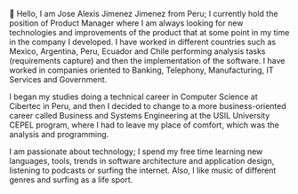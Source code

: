 
👋 Hello, I am Jose Alexis Jimenez Jimenez from Peru; I currently hold the position of Product Manager where I am always looking for new technologies and improvements of the product that at some point in my time in the company I developed.  I have worked in different countries such as Mexico, Argentina, Peru, Ecuador and Chile performing analysis tasks (requirements capture) and then the implementation of the software. I have worked in companies oriented to Banking, Telephony, Manufacturing, IT Services and Government.

I began my studies doing a technical career in Computer Science at Cibertec in Peru, and then I decided to change to a more business-oriented career called Business and Systems Engineering at the USIL University CEPEL program, where I had to leave my place of comfort, which was the analysis and programming.

I am passionate about technology; I spend my free time learning new languages, tools, trends in software architecture and application design, listening to podcasts or surfing the internet. Also, I like music of different genres and surfing as a life sport.

